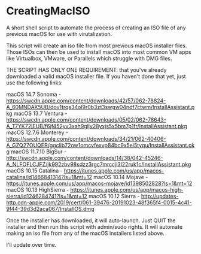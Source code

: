 # CreatingMacISO
A short shell script to automate the process of creating an ISO file of any previous macOS for use with virutalization.

This script will create an iso file from most previous macOS installer files. Those ISOs can then be used to install macOS into most common VM apps like Virtualbox, VMware, or Parallels which struggle with DMG files. 

THE SCRIPT HAS ONLY ONE REQUIREMENT: that you've already downloaded a valid macOS installer file. If you haven't done that yet, just use the following links:

macOS 14.7 Sonoma - https://swcdn.apple.com/content/downloads/42/57/062-78824-A_60MNDAK5UB/dov1trqs34ol9r0b3zt3swgw04ndf7ctwm/InstallAssistant.pkg
macOS 13.7 Ventura - https://swcdn.apple.com/content/downloads/05/02/062-78643-A_T7YK72IEUB/f6jf452yv3xah9gljv28yxjs5x5bm7p1fr/InstallAssistant.pkg
macOS 12.7.6 Monterey - https://swcdn.apple.com/content/downloads/34/21/062-40406-A_GZQ27OUQER/ggclib72ow1omcvfexvp84bc9x5ei5tyqu/InstallAssistant.pkg
macOS 11.7.10 BigSur - http://swcdn.apple.com/content/downloads/14/38/042-45246-A_NLFOFLCJFZ/jk992zbv98sdzz3rgc7mrccjl3l22ruk1c/InstallAssistant.pkg
macOS 10.15 Catalina - https://itunes.apple.com/us/app/macos-catalina/id1466841314?ls=1&mt=12
macOS 10.14 Mojave - https://itunes.apple.com/us/app/macos-mojave/id1398502828?ls=1&mt=12
macOS 10.13 HighSierra - https://itunes.apple.com/us/app/macos-high-sierra/id1246284741?ls=1&mt=12
macOS 10.12 Sierra - http://updates-http.cdn-apple.com/2019/cert/061-39476-20191023-48f365f4-0015-4c41-9f44-39d3d2aca067/InstallOS.dmg

Once the installer has downloaded, it will auto-launch. Just QUIT the installer and then run this script with admin/sudo rights. It will automate making an iso file from any of the macOS installers listed above.

I'll update over time.
